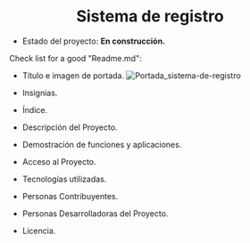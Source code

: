 <h1 align="center"> Sistema de registro </h1>

- Estado del proyecto: **En construcción.**

Check list for a good "Readme.md":

- Título e imagen de portada.
![Portada_sistema-de-registro](https://github.com/user-attachments/assets/886a7ef3-7502-49ed-a027-72312d2bfd8f)

- Insignias.
- Índice.
- Descripción del Proyecto.
- Demostración de funciones y aplicaciones.
- Acceso al Proyecto.
- Tecnologías utilizadas.
- Personas Contribuyentes.
- Personas Desarrolladoras del Proyecto.
- Licencia.
